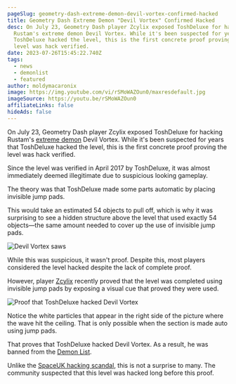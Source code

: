 ```yaml
---
pageSlug: geometry-dash-extreme-demon-devil-vortex-confirmed-hacked
title: Geometry Dash Extreme Demon "Devil Vortex" Confirmed Hacked
desc: On July 23, Geometry Dash player Zcylix exposed ToshDeluxe for hacking
  Rustam's extreme demon Devil Vortex. While it's been suspected for years that
  ToshDeluxe hacked the level, this is the first concrete proof proving the
  level was hack verified.
date: 2023-07-26T15:45:22.740Z
tags:
  - news
  - demonlist
  - featured
author: moldymacaronix
image: https://img.youtube.com/vi/rSMoWAZOun0/maxresdefault.jpg
imageSource: https://youtu.be/rSMoWAZOun0
affiliateLinks: false
hideAds: false
---
```

On July 23, Geometry Dash player Zcylix exposed ToshDeluxe for hacking Rustam's [extreme demon](/posts/geometry-dash-demon-list-what-are-the-top-extreme-demons-2022/) Devil Vortex. While it's been suspected for years that ToshDeluxe hacked the level, this is the first concrete proof proving the level was hack verified.

Since the level was verified in April 2017 by ToshDeluxe, it was almost immediately deemed illegitimate due to suspicious looking gameplay.

The theory was that ToshDeluxe made some parts automatic by placing invisible jump pads.

This would take an estimated 54 objects to pull off, which is why it was surprising to see a hidden structure above the level that used exactly 54 objects—the same amount needed to cover up the use of invisible jump pads.

![Devil Vortex saws](https://i.kym-cdn.com/entries/icons/facebook/000/045/685/cover5.jpg)

While this was suspicious, it wasn't proof. Despite this, most players considered the level hacked despite the lack of complete proof.

However, player [Zcylix](https://youtu.be/NUrs7ywJ33A) recently proved that the level was completed using invisible jump pads by exposing a visual cue that proved they were used.

![Proof that ToshDeluxe hacked Devil Vortex](https://media.discordapp.net/attachments/392087938239954950/1133783813345005576/IMG_5757.png)

Notice the white particles that appear in the right side of the picture where the wave hit the ceiling. That is only possible when the section is made auto using jump pads.

That proves that ToshDeluxe hacked Devil Vortex. As a result, he was banned from the [Demon List](/posts/geometry-dash-demon-list-where-to-find-the-hardest-demons/).

Unlike the [SpaceUK hacking scandal](/posts/top-1-geometry-dash-player-spaceuk-exposed-for-hacking-achievements/), this is not a surprise to many. The community suspected that this level was hacked long before this proof.